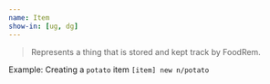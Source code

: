 ```yaml
---
name: Item
show-in: [ug, dg]
---
```


> Represents a thing that is stored and kept track by FoodRem.

Example: Creating a `potato` item
`[item] new n/potato`
